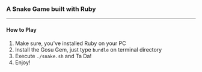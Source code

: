 ### A Snake Game built with Ruby
--------------------------------
#### How to Play
1. Make sure, you've installed Ruby on your PC
2. Install the Gosu Gem, just type `bundle` on terminal directory
3. Execute `./snake.sh` and Ta Da!
4. Enjoy! 
